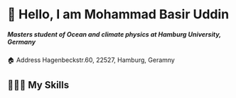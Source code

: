 # 👋 Hello, I am Mohammad Basir Uddin
##### Masters student of Ocean and climate physics at Hamburg University, Germany  
🏠 Address Hagenbeckstr.60, 22527, Hamburg, Geramny

## 👨🏽‍💻   My Skills
